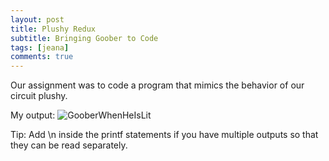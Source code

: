 ```yaml
---
layout: post
title: Plushy Redux
subtitle: Bringing Goober to Code
tags: [jeana]
comments: true
---
```


Our assignment was to code a program that mimics the behavior of our circuit plushy.

My output:
![GooberWhenHeIsLit](https://jcfermi.github.io/assets/img/IMG_5140.jpg)

Tip: Add \n inside the printf statements if you have multiple outputs so that they can be read separately.
